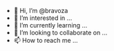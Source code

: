 - 👋 Hi, I’m @bravoza
- 👀 I’m interested in ...
- 🌱 I’m currently learning ...
- 💞️ I’m looking to collaborate on ...
- 📫 How to reach me ...

<!---
bravoza/bravoza is a ✨ special ✨ repository because its `README.md` (this file) appears on your GitHub profile.
You can click the Preview link to take a look at your changes.
--->
